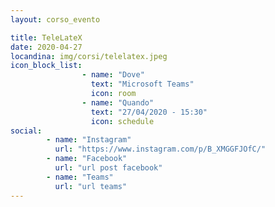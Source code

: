 ```yaml
---
layout: corso_evento

title: TeleLateX
date: 2020-04-27
locandina: img/corsi/telelatex.jpeg
icon_block_list:
                - name: "Dove"
                  text: "Microsoft Teams"
                  icon: room
                - name: "Quando"
                  text: "27/04/2020 - 15:30"
                  icon: schedule
social:
        - name: "Instagram"
          url: "https://www.instagram.com/p/B_XMGGFJOfC/"
        - name: "Facebook"
          url: "url post facebook"
        - name: "Teams"
          url: "url teams"
---
```

